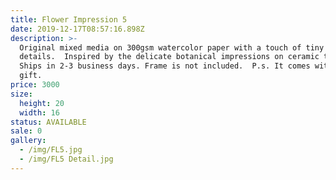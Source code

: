```yaml
---
title: Flower Impression 5
date: 2019-12-17T08:57:16.898Z
description: >-
  Original mixed media on 300gsm watercolor paper with a touch of tiny gold
  details.  Inspired by the delicate botanical impressions on ceramic tiles. 
  Ships in 2-3 business days. Frame is not included.  P.s. It comes with a free
  gift. 
price: 3000
size:
  height: 20
  width: 16
status: AVAILABLE
sale: 0
gallery:
  - /img/FL5.jpg
  - /img/FL5 Detail.jpg
---
```


